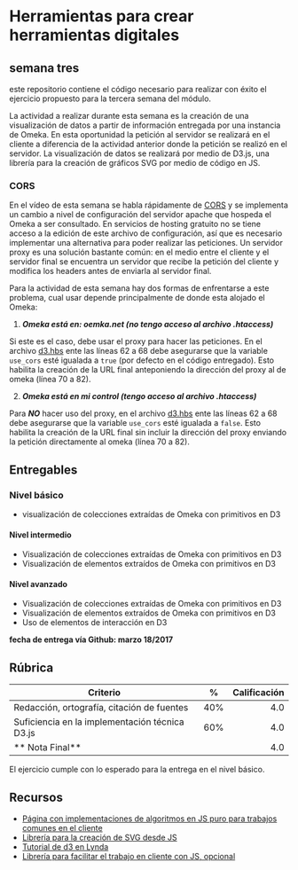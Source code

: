 # Herramientas para crear herramientas digitales

## semana tres

este repositorio contiene el código necesario para realizar con éxito el ejercicio propuesto para la tercera semana del módulo.

La actividad a realizar durante esta semana es la creación de una visualización de datos a partir de información entregada por una instancia de Omeka. En esta oportunidad la petición al servidor se realizará en el cliente a diferencia de la actividad anterior donde la petición se realizó en el servidor. La visualización de datos se realizará por medio de D3.js, una librería para la creación de gráficos SVG por medio de código en JS.

### CORS

En el vídeo de esta semana se habla rápidamente de [CORS](https://developer.mozilla.org/en-US/docs/Web/HTTP/Access_control_CORS) y se implementa un cambio a nivel de configuración del servidor apache que hospeda el Omeka a ser consultado. En servicios de hosting gratuito no se tiene acceso a la edición de este archivo de configuración, así que es necesario implementar una alternativa para poder realizar las peticiones. Un servidor proxy es una solución bastante común: en el medio entre el cliente y el servidor final se encuentra un servidor que recibe la petición del cliente y modifica los headers antes de enviarla al servidor final.

Para la actividad de esta semana hay dos formas de enfrentarse a este problema, cual usar depende principalmente de donde esta alojado el Omeka:

1. ***Omeka está en: oemka.net (no tengo acceso al archivo .htaccess)***

  Si este es el caso, debe usar el proxy para hacer las peticiones. En el archivo [d3.hbs](views/d3.hbs) ente las líneas 62 a 68  debe asegurarse que la variable ```use_cors``` esté igualada a ```true``` (por defecto en el código entregado). Esto habilita la creación de la URL final anteponiendo la dirección del proxy al de omeka (línea 70 a 82).

2. ***Omeka está en mi control (tengo acceso al archivo .htaccess)***

  Para ***NO*** hacer uso del proxy, en el archivo [d3.hbs](views/d3.hbs) ente las líneas 62 a 68  debe asegurarse que la variable ```use_cors``` esté igualada a ```false```. Esto habilita la creación de la URL final sin incluir la dirección del proxy enviando la petición directamente al omeka (línea 70 a 82).

## Entregables

### Nivel básico

* visualización de colecciones extraídas de Omeka con primitivos en D3

#### Nivel intermedio

* Visualización de colecciones extraídas de Omeka con primitivos en D3
* Visualización de elementos extraídos de Omeka con primitivos en D3

#### Nivel avanzado

* Visualización de colecciones extraídas de Omeka con primitivos en D3
* Visualización de elementos extraídos de Omeka con primitivos en D3
* Uso de elementos de interacción en D3


**fecha de entrega vía Github: marzo 18/2017**

## Rúbrica


|  Criterio  | %      |  Calificación |
|----------|:-------------:|------:|
| Redacción, ortografía, citación de fuentes |  40% | 4.0 |
| Suficiencia en la implementación técnica D3.js |    60%   | 4.0 |
| ** Nota Final** | | 4.0|

El ejercicio cumple con lo esperado para la entrega en el nivel básico.

## Recursos

* [Página con implementaciones de algoritmos en JS puro para trabajos comunes en el cliente](http://youmightnotneedjquery.com/)
* [Librería para la creación de SVG desde JS](https://d3js.org/ )
* [Tutorial de d3 en Lynda](https://www.lynda.com/D3-js-tutorials/D3-js-Essential-Training-Data-Scientists/504428-2.html)
* [Librería para facilitar el trabajo en cliente con JS, opcional](https://jquery.com/)
